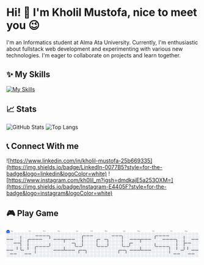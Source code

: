 # Hi! 👋 I'm Kholil Mustofa, nice to meet you 😉

I'm an Informatics student at Alma Ata University. Currently, I'm enthusiastic about fullstack web development and experimenting with various new technologies. I'm eager to collaborate on projects and learn together.

## ✨ My Skills 

[![My Skills](https://skillicons.dev/icons?i=html,css,js,php,laravel,bootstrap,tailwind,figma,mysql,sqlite,laragon&theme=dark)](https://skillicons.dev)


## 📈 Stats 

![GitHub Stats](https://github-readme-stats.vercel.app/api?username=kholilmustofa&show_icons=true&theme=transparent)
![Top Langs](https://github-readme-stats.vercel.app/api/top-langs/?username=kholilmustofa&layout=compact&theme=transparent)


## 📞 Connect With me 
![https://www.linkedin.com/in/kholil-mustofa-25b669335](https://img.shields.io/badge/LinkedIn-0077B5?style=for-the-badge&logo=linkedin&logoColor=white) ![https://www.instagram.com/kh0lil_m?igsh=dmdkajE5a253OXM=](https://img.shields.io/badge/Instagram-E4405F?style=for-the-badge&logo=instagram&logoColor=white)

<h2 align="left">🎮 Play Game</h2>

###

<picture>
  <source media="(prefers-color-scheme: dark)" srcset="https://raw.githubusercontent.com/kholilmustofa/kholilmustofa/output/pacman-contribution-graph-dark.svg">
  <source media="(prefers-color-scheme: light)" srcset="https://raw.githubusercontent.com/kholilmustofa/kholilmustofa/output/pacman-contribution-graph.svg">
  <img alt="pacman contribution graph" src="https://raw.githubusercontent.com/kholilmustofa/kholilmustofa/output/pacman-contribution-graph.svg">
</picture>

###

<!--

